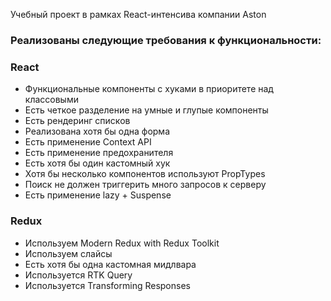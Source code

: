 Учебный проект в рамках React-интенсива компании Aston

### Реализованы следующие требования к функциональности:

### React

-   Функциональные компоненты с хуками в приоритете над классовыми
-   Есть четкое разделение на умные и глупые компоненты
-   Есть рендеринг списков []()
-   Реализована хотя бы одна форма []()
-   Есть применение Context API []()
-   Есть применение предохранителя []()
-   Есть хотя бы один кастомный хук []()
-   Хотя бы несколько компонентов используют PropTypes []()
-   Поиск не должен триггерить много запросов к серверу
-   Есть применение lazy + Suspense []()

### Redux

-   Используем Modern Redux with Redux Toolkit []()
-   Используем слайсы []()
-   Есть хотя бы одна кастомная мидлвара []()
-   Используется RTK Query []()
-   Используется Transforming Responses []()
